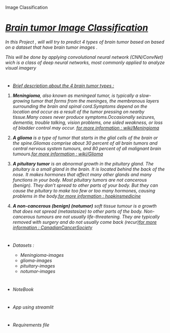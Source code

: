Image Classification

# <u>*Brain  tumor Image Classification*</u>

*In this Project , will will try to predict 4 types of brain tumor based on based on a dataset that have brain tumor images .*

*This will be done by applying convolutional neural network (CNN/ConvNet) wich is a class of deep neural networks, most commonly applied to analyze visual imagery*

#

* <u>*Brief description about the 4 brain tumor types :*</u>

1. ***Meningioma**, also known as meningeal tumor, is typically a slow-growing tumor that forms from the meninges, the membranous layers surrounding the brain and spinal cord.Symptoms depend on the location and occur as a result of the tumor pressing on nearby tissue.Many cases never produce symptoms.Occasionally seizures, dementia, trouble talking, vision problems, one sided weakness, or loss of bladder control may occur.
[for more information : wiki/Meningioma](https://en.wikipedia.org/wiki/Meningioma)*

2. ***A glioma** is a type of tumor that starts in the glial cells of the brain or the spine.Gliomas comprise about 30 percent of all brain tumors and central nervous system tumours, and 80 percent of all malignant brain tumours.[for more information : wiki/Glioma](https://en.wikipedia.org/wiki/Glioma)*

3. ***A pituitary tumor** is an abnormal growth in the pituitary gland. The pituitary is a small gland in the brain. It is located behind the back of the nose. It makes hormones that affect many other glands and many functions in your body. Most pituitary tumors are not cancerous (benign). They don’t spread to other parts of your body. But they can cause the pituitary to make too few or too many hormones, causing problems in the body.[for more information : hopkinsmedicine](https://www.hopkinsmedicine.org/health/conditions-and-diseases/pituitary-tumors#:~:text=A%20pituitary%20tumor%20is%20an,many%20functions%20in%20your%20body.)*

4. ***A non-cancerous (benign) (notumor)** soft tissue tumour is a growth that does not spread (metastasize) to other parts of the body. Non-cancerous tumours are not usually life-threatening. They are typically removed with surgery and do not usually come back (recur)[for more information : CanadianCancerSociety](https://cancer.ca/en/cancer-information/cancer-types/soft-tissue-sarcoma/what-is-soft-tissue-sarcoma/non-cancerous-tumours#:~:text=A%20non%2Dcancerous%20(benign),non%2Dcancerous%20soft%20tissue%20tumours.)*


#
* *Datasets :*

  * *Meningioma-images*
  * *glioma-images*
  * *pituitary-images*
  * *notumor-images*
#
  * *NoteBook*
  #
  * *App using streamlit*
  #
  * *Requirements file*

  


